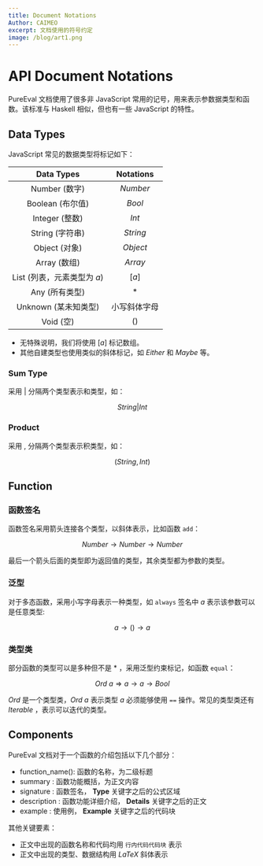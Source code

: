 ```yaml
---
title: Document Notations
Author: CAIMEO
excerpt: 文档使用的符号约定
image: /blog/art1.png
---
```


# API Document Notations

PureEval 文档使用了很多非 JavaScript 常用的记号，用来表示参数据类型和函数。该标准与 Haskell 相似，但也有一些 JavaScript 的特性。

## Data Types

JavaScript 常见的数据类型将标记如下：

|    Data Types    | Notations |
| :--------------: | :-------: |
|  Number (数字)   | $Number$  |
| Boolean (布尔值) |  $Bool$   |
|  Integer (整数)  |   $Int$   |
| String (字符串)  | $String$  |
|  Object (对象)   | $Object$  |
|   Array (数组)   |  $Array$  |
|   List (列表，元素类型为 $a$) | $[a]$ | 
|   Any (所有类型)   |    $*$    |
| Unknown (某未知类型) | 小写斜体字母 |
|    Void (空)     |   $()$    |

- 无特殊说明，我们将使用 $[a]$ 标记数组。
- 其他自建类型也使用类似的斜体标记，如 $Either$ 和 $Maybe$ 等。

### Sum Type

采用 $|$ 分隔两个类型表示和类型，如：

$$
String | Int
$$

### Product

采用 $,$ 分隔两个类型表示积类型，如：

$$
(String, Int)
$$

## Function

### 函数签名

函数签名采用箭头连接各个类型，以斜体表示，比如函数 `add`：

$$
Number \to Number \to Number
$$

最后一个箭头后面的类型即为返回值的类型，其余类型都为参数的类型。

### 泛型

对于多态函数，采用小写字母表示一种类型，如 `always` 签名中 $a$ 表示该参数可以是任意类型:

$$
a \to () \to a
$$

### 类型类

部分函数的类型可以是多种但不是 $*$ ，采用泛型约束标记，如函数 `equal`：

$$
Ord \ a \Rightarrow a \to a \to Bool
$$

$Ord$ 是一个类型类，$Ord \ a$ 表示类型 $a$ 必须能够使用 `==` 操作。常见的类型类还有 $Iterable$ ，表示可以迭代的类型。

## Components

PureEval 文档对于一个函数的介绍包括以下几个部分：

-   function_name(): 函数的名称，为二级标题
-   summary : 函数功能概括，为正文内容
-   signature : 函数签名， **Type** 关键字之后的公式区域
-   description : 函数功能详细介绍， **Details** 关键字之后的正文
-   example : 使用例， **Example** 关键字之后的代码块

其他关键要素：

-   正文中出现的函数名称和代码均用 `行内代码代码块` 表示
-   正文中出现的类型、数据结构用 $LaTeX$ 斜体表示
